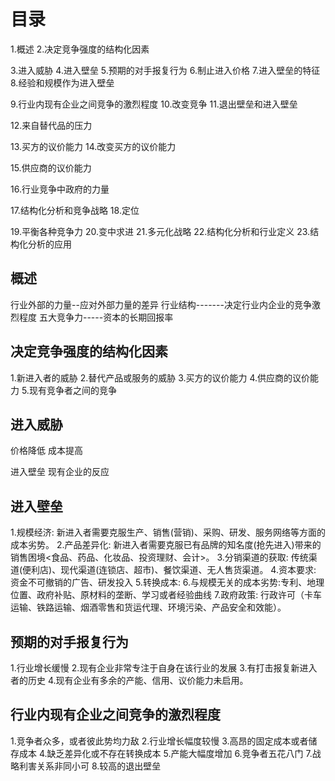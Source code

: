 # 目录
1.概述
2.决定竞争强度的结构化因素

3.进入威胁
4.进入壁垒
5.预期的对手报复行为
6.制止进入价格
7.进入壁垒的特征
8.经验和规模作为进入壁垒

9.行业内现有企业之间竞争的激烈程度
10.改变竞争
11.退出壁垒和进入壁垒

12.来自替代品的压力

13.买方的议价能力
14.改变买方的议价能力

15.供应商的议价能力

16.行业竞争中政府的力量

17.结构化分析和竞争战略
18.定位

19.平衡各种竞争力
20.变中求进
21.多元化战略
22.结构化分析和行业定义
23.结构化分析的应用

## 概述
行业外部的力量--应对外部力量的差异
行业结构-------决定行业内企业的竞争激烈程度
五大竞争力-----资本的长期回报率

## 决定竞争强度的结构化因素
1.新进入者的威胁
2.替代产品或服务的威胁
3.买方的议价能力
4.供应商的议价能力
5.现有竞争者之间的竞争

## 进入威胁
价格降低
成本提高

进入壁垒
现有企业的反应

## 进入壁垒
1.规模经济: 新进入者需要克服生产、销售(营销)、采购、研发、服务网络等方面的成本劣势。
2.产品差异化: 新进入者需要克服已有品牌的知名度(抢先进入)带来的销售困境<食品、药品、化妆品、投资理财、会计>。
3.分销渠道的获取: 传统渠道(便利店)、现代渠道(连锁店、超市)、餐饮渠道、无人售货渠道。
4.资本要求: 资金不可撤销的广告、研发投入
5.转换成本: 
6.与规模无关的成本劣势:专利、地理位置、政府补贴、原材料的垄断、学习或者经验曲线
7.政府政策: 行政许可（卡车运输、铁路运输、烟酒零售和货运代理、环境污染、产品安全和效能）。

## 预期的对手报复行为
1.行业增长缓慢
2.现有企业非常专注于自身在该行业的发展
3.有打击报复新进入者的历史
4.现有企业有多余的产能、信用、议价能力未启用。

## 行业内现有企业之间竞争的激烈程度
1.竞争者众多，或者彼此势均力敌
2.行业增长幅度较慢
3.高昂的固定成本或者储存成本
4.缺乏差异化或不存在转换成本
5.产能大幅度增加
6.竞争者五花八门
7.战略利害关系非同小可
8.较高的退出壁垒
